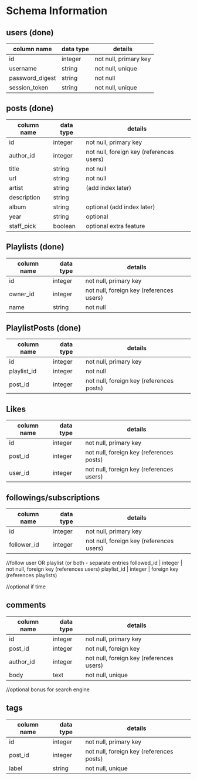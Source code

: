 # Schema Information

## users (done)
column name     | data type | details
----------------|-----------|-----------------------
id              | integer   | not null, primary key
username        | string    | not null, unique
password_digest | string    | not null
session_token   | string    | not null, unique

## posts (done)
column name | data type | details
------------|-----------|-----------------------
id          | integer   | not null, primary key
author_id   | integer   | not null, foreign key (references users)
title       | string    | not null
url         | string    | not null
artist      | string    | (add index later)
description | string    |
album       | string    | optional (add index later)
year        | string    | optional
staff_pick  | boolean   | optional extra feature

## Playlists (done)
column name | data type | details
------------|-----------|-----------------------
id          | integer   | not null, primary key
owner_id    | integer   | not null, foreign key (references users)
name        | string    | not null

## PlaylistPosts (done)
column name | data type | details
------------|-----------|-----------------------
id          | integer   | not null, primary key
playlist_id  | integer   | not null
post_id     | integer   | not null, foreign key (references posts)


## Likes
column name | data type | details
------------|-----------|-----------------------
id          | integer   | not null, primary key
post_id     | integer   | not null, foreign key (references posts)
user_id     | integer   | not null, foreign key (references users)

## followings/subscriptions
column name | data type | details
------------|-----------|-----------------------
id          | integer   | not null, primary key
follower_id | integer   | not null, foreign key (references users)
//follow user OR playlist (or both - separate entries
followed_id | integer   | not null, foreign key (references users)
playlist_id  | integer   | foreign key (references playlists)




//optional if time
## comments
column name     | data type | details
----------------|-----------|-----------------------
id              | integer   | not null, primary key
post_id         | integer   | not null, foreign key
author_id       | integer   | not null, foreign key (references users)
body            | text      | not null, unique


//optional bonus for search engine
## tags
column name | data type | details
------------|-----------|-----------------------
id          | integer   | not null, primary key
post_id     | integer   | not null, foreign key (references posts)
label       | string    | not null, unique
